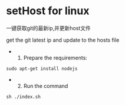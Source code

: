 # setHost for linux
一键获取git的最新ip,并更新host文件

get the git latest ip and update to the hosts file

* 1) Prepare the requirements:
```
sudo apt-get install nodejs
```

* 2) Run the command
```
sh ./index.sh
```
